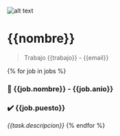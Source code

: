 ![alt text](https://upload.wikimedia.org/wikipedia/commons/5/55/Phantom_Unit_Logo.jpg)

# {{nombre}}

> Trabajo {{trabajo}} - {{email}}

{% for job in jobs %}
### :open_file_folder: {{job.nombre}} - {{job.anio}}

### :heavy_check_mark: {{job.puesto}}
*{{task.descripcion}}*
{% endfor %}
